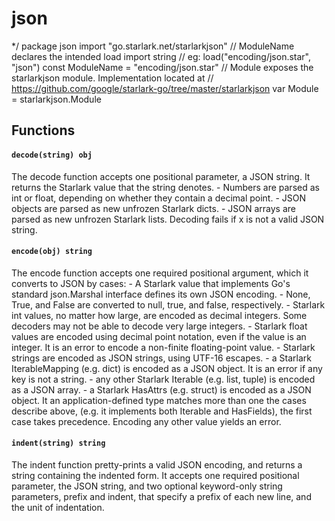 # json
*/ package json import "go.starlark.net/starlarkjson" // ModuleName declares the intended load import string // eg: load("encoding/json.star", "json") const ModuleName = "encoding/json.star" // Module exposes the starlarkjson module. Implementation located at // https://github.com/google/starlark-go/tree/master/starlarkjson var Module = starlarkjson.Module

## Functions

#### `decode(string) obj`
The decode function accepts one positional parameter, a JSON string. It returns the Starlark value that the string denotes. - Numbers are parsed as int or float, depending on whether they contain a decimal point. - JSON objects are parsed as new unfrozen Starlark dicts. - JSON arrays are parsed as new unfrozen Starlark lists. Decoding fails if x is not a valid JSON string.

#### `encode(obj) string`
The encode function accepts one required positional argument, which it converts to JSON by cases: - A Starlark value that implements Go's standard json.Marshal interface defines its own JSON encoding. - None, True, and False are converted to null, true, and false, respectively. - Starlark int values, no matter how large, are encoded as decimal integers. Some decoders may not be able to decode very large integers. - Starlark float values are encoded using decimal point notation, even if the value is an integer. It is an error to encode a non-finite floating-point value. - Starlark strings are encoded as JSON strings, using UTF-16 escapes. - a Starlark IterableMapping (e.g. dict) is encoded as a JSON object. It is an error if any key is not a string. - any other Starlark Iterable (e.g. list, tuple) is encoded as a JSON array. - a Starlark HasAttrs (e.g. struct) is encoded as a JSON object. It an application-defined type matches more than one the cases describe above, (e.g. it implements both Iterable and HasFields), the first case takes precedence. Encoding any other value yields an error.

#### `indent(string) string`
The indent function pretty-prints a valid JSON encoding, and returns a string containing the indented form. It accepts one required positional parameter, the JSON string, and two optional keyword-only string parameters, prefix and indent, that specify a prefix of each new line, and the unit of indentation.

